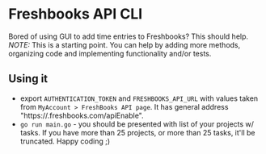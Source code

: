 # Freshbooks API CLI

Bored of using GUI to add time entries to Freshbooks? This should help.
*NOTE:* This is a starting point. You can help by adding more methods, organizing code and implementing functionality and/or tests.

## Using it
* export `AUTHENTICATION_TOKEN` and `FRESHBOOKS_API_URL` with values taken from `MyAccount > FreshBooks API page`. It has general address "https://<YOUR APP>.freshbooks.com/apiEnable".
* `go run main.go` - you should be presented with list of your projects w/ tasks. If you have more than 25 projects, or more than 25 tasks, it'll be truncated. Happy coding ;)
